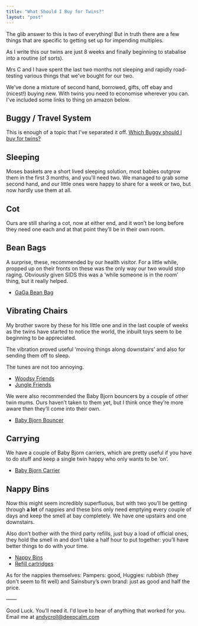 ```yaml
---
title: "What Should I Buy for Twins?"
layout: "post"
---
```


The glib answer to this is two of everything! But in truth there are a few things that are specific to getting set up for impending multiples.

As I write this our twins are just 8 weeks and finally beginning to stabalise into a routine (of sorts).

Mrs C and I have spent the last two months not sleeping and rapidly road-testing various things that we've bought for our two.

We've done a mixture of second hand, borrowed, gifts, off ebay and (nicest!) buying new. With twins you need to economise wherever you can. I've included some links to thing on amazon below.

## Buggy / Travel System

This is enough of a topic that I've separated it off. [Which Buggy should I buy for twins?](/2013/05/16/what-buggy-travel-system-should-i-buy-for-twins)

## Sleeping

Moses baskets are a short lived sleeping solution, most babies outgrow them in the first 3 months, and you'll need two. We managed to grab some second hand, and our little ones were happy to share for a week or two, but now hardly use them at all.

## Cot

Ours are still sharing a cot, now at either end, and it won’t be long before they need one each and at that point they’ll be in their own room.

## Bean Bags

A surprise, these, recommended by our health visitor. For a little while, propped up on their fronts on these was the only way our two would stop raging. Obviously given SIDS this was a ‘while someone is in the room’ thing, but it really helped.

* [GaGa Bean Bag](http://www.amazon.co.uk/dp/B00CPPFL8E/ref=nosim?tag=deepcalmcom)

## Vibrating Chairs

My brother swore by these for his little one and in the last couple of weeks as the twins have started to notice the world, the inbuilt toys seem to be beginning to be appreciated.

The vibration proved useful ‘moving things along downstairs’ and also for sending them off to sleep.

The tunes are not too annoying.

* [Woodsy Friends](http://www.amazon.co.uk/dp/B00717LDCE/ref=nosim?tag=deepcalmcom)
* [Jungle Friends](http://www.amazon.co.uk/dp/B001L092JI/ref=nosim?tag=deepcalmcom)

We were also recommended the Baby Bjorn bouncers by a couple of other twin mums. Ours haven’t taken to them yet, but I think once they’re more aware then they’ll come into their own.

* [Baby Bjorn Bouncer](http://www.amazon.co.uk/dp/B001ET6P7I/ref=nosim?tag=deepcalmcom)

## Carrying

We have a couple of Baby Bjorn carriers, which are pretty useful if you have to do stuff and keep a single twin happy who only wants to be ‘on’.

* [Baby Bjorn Carrier](http://www.amazon.co.uk/dp/B0000AQVG5/ref=nosim?tag=deepcalmcom)

## Nappy Bins

Now this might seem incredibly superfluous, but with two you’ll be getting through **a lot** of nappies and these bins only need emptying every couple of days and keep the smell at bay completely. We have one upstairs and one downstairs.

Also don’t bother with the third party refills, just buy a load of official ones, they hold the smell in and don’t take a half hour to put together: you’ll have better things to do with your time.

* [Nappy Bins](http://www.amazon.co.uk/dp/B000UODTXG/ref=nosim?tag=deepcalmcom)
* [Refill cartridges](http://www.amazon.co.uk/dp/B00143XJ7I/ref=nosim?tag=deepcalmcom)

As for the nappies themselves: Pampers: good, Huggies: rubbish (they don't seem to fit well) and Sainsbury’s own brand: just as good and half the price.

——

Good Luck. You’ll need it. I'd love to hear of anything that worked for you. Email me at [andycroll@deepcalm.com](mailto:andycroll@deepcalm.com)
